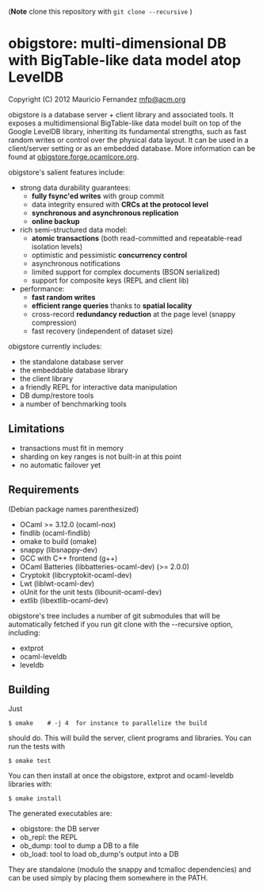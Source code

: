 
(**Note** clone this repository with  `git clone --recursive` )

obigstore: multi-dimensional DB with BigTable-like data model atop LevelDB
==========================================================================
Copyright (C) 2012 Mauricio Fernandez <mfp@acm.org>

obigstore is a database server + client library and associated tools. It
exposes a multidimensional BigTable-like data model built on top of the Google
LevelDB library, inheriting its fundamental strengths, such as fast random
writes or control over the physical data layout.  It can be used in a
client/server setting or as an embedded database. More information can be
found at [obigstore.forge.ocamlcore.org](http://obigstore.forge.ocamlcore.org).

obigstore's salient features include:

* strong data durability guarantees:
  * **fully fsync'ed writes** with group commit
  * data integrity ensured with **CRCs at the protocol level**
  * **synchronous and asynchronous replication**
  * **online backup**
* rich semi-structured data model:
  * **atomic transactions** (both read-committed and repeatable-read isolation levels)
  * optimistic and pessimistic **concurrency control**
  * asynchronous notifications
  * limited support for complex documents (BSON serialized)
  * support for composite keys (REPL and client lib)
* performance:
  * **fast random writes**
  * **efficient range queries** thanks to **spatial locality**
  * cross-record **redundancy reduction** at the page level (snappy compression)
  * fast recovery (independent of dataset size)

obigstore currently includes:

* the standalone database server
* the embeddable database library
* the client library
* a friendly REPL for interactive data manipulation
* DB dump/restore tools
* a number of benchmarking tools

Limitations
-----------
* transactions must fit in memory
* sharding on key ranges is not built-in at this point
* no automatic failover yet

Requirements
------------
(Debian package names parenthesized)

* OCaml >= 3.12.0 (ocaml-nox)
* findlib (ocaml-findlib)
* omake to build (omake)
* snappy (libsnappy-dev)
* GCC with C++ frontend (g++)
* OCaml Batteries (libbatteries-ocaml-dev) (>= 2.0.0)
* Cryptokit (libcryptokit-ocaml-dev)
* Lwt (liblwt-ocaml-dev)
* oUnit for the unit tests  (libounit-ocaml-dev)
* extlib (libextlib-ocaml-dev)

obigstore's tree includes a number of git submodules that will be
automatically fetched if you run  git clone  with the  --recursive  option,
including:

* extprot
* ocaml-leveldb
* leveldb

Building
--------
Just 

    $ omake    # -j 4  for instance to parallelize the build

should do. This will build the server, client programs and libraries.
You can run the tests with

    $ omake test

You can then install at once the obigstore, extprot and ocaml-leveldb
libraries with:

    $ omake install

The generated executables are:

* obigstore: the DB server
* ob_repl: the REPL
* ob_dump: tool to dump a DB to a file
* ob_load: tool to load ob_dump's output into a DB

They are standalone (modulo the snappy and tcmalloc dependencies) and can be
used simply by placing them somewhere in the PATH.
